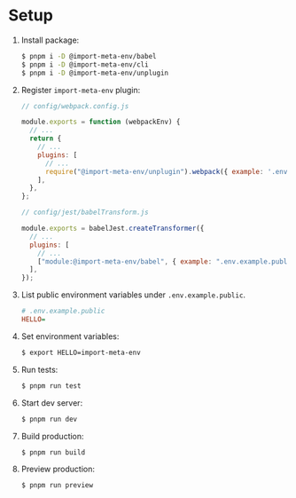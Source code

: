 # Setup

1. Install package:

   ```sh
   $ pnpm i -D @import-meta-env/babel
   $ pnpm i -D @import-meta-env/cli
   $ pnpm i -D @import-meta-env/unplugin
   ```

1. Register `import-meta-env` plugin:

   ```js
   // config/webpack.config.js

   module.exports = function (webpackEnv) {
     // ...
     return {
       // ...
       plugins: [
         // ...
         require("@import-meta-env/unplugin").webpack({ example: '.env.example.public' }),
       ],
     },
   };
   ```

   ```js
   // config/jest/babelTransform.js

   module.exports = babelJest.createTransformer({
     // ...
     plugins: [
       // ...
       ["module:@import-meta-env/babel", { example: ".env.example.public" }],
     ],
   });
   ```

1. List public environment variables under `.env.example.public`.

   ```ini
   # .env.example.public
   HELLO=
   ```

1. Set environment variables:

   ```sh
   $ export HELLO=import-meta-env
   ```

1. Run tests:

   ```sh
   $ pnpm run test
   ```

1. Start dev server:

   ```sh
   $ pnpm run dev
   ```

1. Build production:

   ```sh
   $ pnpm run build
   ```

1. Preview production:

   ```sh
   $ pnpm run preview
   ```
